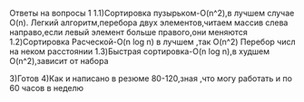 Ответы на вопросы
1
1.1)Сортировка пузырьком-O(n^2),в лучшем случае O(n).
Легкий алгоритм,перебора двух элементов,читаем массив слева направо,если левый элемент больше правого,они меняются
1.2)Сортировка Расческой-O(n log n) в лучшем ,так O(n^2)
Перебор числ на неком расстоянии
1.3)Быстрая сортировка-O(n log n),в худшем O(n^2),зависит от набора

3)Готов
4)Как и написано в резюме 80-120,зная ,что могу работать и по 60 часов в неделю

